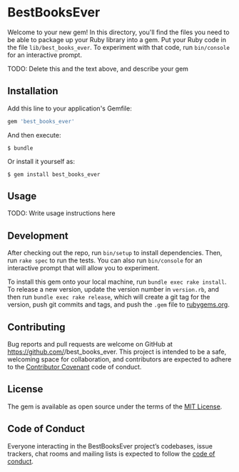 # BestBooksEver

Welcome to your new gem! In this directory, you'll find the files you need to be able to package up your Ruby library into a gem. Put your Ruby code in the file `lib/best_books_ever`. To experiment with that code, run `bin/console` for an interactive prompt.

TODO: Delete this and the text above, and describe your gem

## Installation

Add this line to your application's Gemfile:

```ruby
gem 'best_books_ever'
```

And then execute:

    $ bundle

Or install it yourself as:

    $ gem install best_books_ever

## Usage

TODO: Write usage instructions here

## Development

After checking out the repo, run `bin/setup` to install dependencies. Then, run `rake spec` to run the tests. You can also run `bin/console` for an interactive prompt that will allow you to experiment.

To install this gem onto your local machine, run `bundle exec rake install`. To release a new version, update the version number in `version.rb`, and then run `bundle exec rake release`, which will create a git tag for the version, push git commits and tags, and push the `.gem` file to [rubygems.org](https://rubygems.org).

## Contributing

Bug reports and pull requests are welcome on GitHub at https://github.com/<gbzhang6>/best_books_ever. This project is intended to be a safe, welcoming space for collaboration, and contributors are expected to adhere to the [Contributor Covenant](http://contributor-covenant.org) code of conduct.

## License

The gem is available as open source under the terms of the [MIT License](http://opensource.org/licenses/MIT).

## Code of Conduct

Everyone interacting in the BestBooksEver project’s codebases, issue trackers, chat rooms and mailing lists is expected to follow the [code of conduct](https://github.com/<gbzhang6>/best_books_ever/blob/master/CODE_OF_CONDUCT.md).
